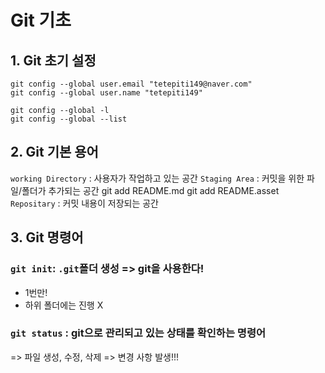 # Git 기초

## 1. Git 초기 설정
```
git config --global user.email "tetepiti149@naver.com"
git config --global user.name "tetepiti149"

git config --global -l
git config --global --list
```

## 2. Git 기본 용어
`working Directory` : 사용자가 작업하고 있는 공간
`Staging Area` : 커밋을 위한 파일/폴더가 추가되는 공간
git add README.md
git add README.asset
`Repositary` : 커밋 내용이 저장되는 공간

## 3. Git 명령어
### `git init`: `.git`폴더 생성 => git을 사용한다!
- 1번만!
- 하위 폴더에는 진행 X

### `git status` : git으로 관리되고 있는 상태를 확인하는 명령어

=> 파일 생성, 수정, 삭제 => 변경 사항 발생!!!

### 